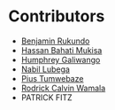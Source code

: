 <!-- prettier-ignore-start -->

# **Contributors**

- [Benjamin Rukundo](https://github.com/rukundob451)
- [Hassan Bahati Mukisa](https://github.com/HassanBahati)
- [Humphrey Galiwango](https://github.com/Humphrey-Galiwango99)
- [Nabil Lubega](https://github.com/nklubega)
- [Pius Tumwebaze](https://github.com/Vladmir-dev)
- [Rodrick Calvin Wamala](https://github.com/rodrickcalvin)
- PATRICK FITZ
